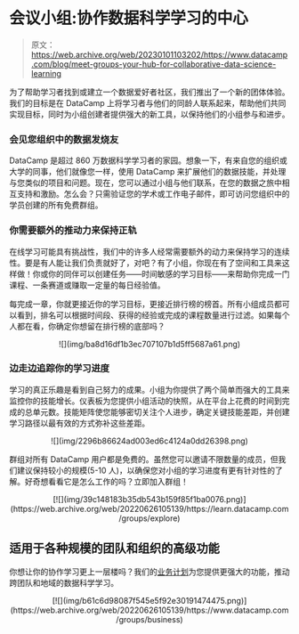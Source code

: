 # 会议小组:协作数据科学学习的中心

> 原文：<https://web.archive.org/web/20230101103202/https://www.datacamp.com/blog/meet-groups-your-hub-for-collaborative-data-science-learning>

为了帮助学习者找到或建立一个数据爱好者社区，我们推出了一个新的团体体验。我们的目标是在 DataCamp 上将学习者与他们的同龄人联系起来，帮助他们共同实现目标，同时为小组创建者提供强大的新工具，以保持他们的小组参与和进步。

### 会见您组织中的数据发烧友

DataCamp 是超过 860 万数据科学学习者的家园。想象一下，有来自您的组织或大学的同事，他们就像您一样，使用 DataCamp 来扩展他们的数据技能，并处理与您类似的项目和问题。现在，您可以通过小组与他们联系，在您的数据之旅中相互支持和激励。怎么会？只需验证您的学术或工作电子邮件，即可访问您组织中的学员创建的所有免费群组。

### 你需要额外的推动力来保持正轨

在线学习可能具有挑战性，我们中的许多人经常需要额外的动力来保持学习的连续性。要是有人能让我们负责就好了，对吧？有了小组，你现在有了空间和工具来这样做！你或你的同伴可以创建任务——时间敏感的学习目标——来帮助你完成一门课程、一条赛道或赚取一定量的每日经验值。

每完成一章，你就更接近你的学习目标，更接近排行榜的榜首。所有小组成员都可以看到，排名可以根据时间段、获得的经验或完成的课程数量进行过滤。如果每个人都在看，你确定你想留在排行榜的底部吗？

<center>![](img/ba8d16df1b3ec707107b1d5ff5687a61.png)</center>

### 边走边追踪你的学习进度

学习的真正乐趣是看到自己努力的成果。小组为你提供了两个简单而强大的工具来监控你的技能增长。仪表板为您提供小组活动的快照，从在平台上花费的时间到完成的总单元数。技能矩阵使您能够密切关注个人进步，确定关键技能差距，并创建学习路径以最有效的方式弥补这些差距。

<center>![](img/2296b86624ad003ed6c4124a0dd26398.png)</center>

群组对所有 DataCamp 用户都是免费的。虽然您可以邀请不限数量的成员，但我们建议保持较小的规模(5-10 人)，以确保您对小组的学习进度有更有针对性的了解。好奇想看看它是怎么工作的吗？立即加入群组！

<center>[![](img/39c148183b35db543b159f85f1ba0076.png)](https://web.archive.org/web/20220626105139/https://learn.datacamp.com/groups/explore)</center>

## 适用于各种规模的团队和组织的高级功能

你想让你的协作学习更上一层楼吗？我们的[业务计划](https://web.archive.org/web/20220626105139/https://www.datacamp.com/groups/business#businessPlans)为您提供更强大的功能，推动跨团队和地域的数据科学学习。

<center>[![](img/b61c6d98087f545e5f92e30191474475.png)](https://web.archive.org/web/20220626105139/https://www.datacamp.com/groups/business)</center>